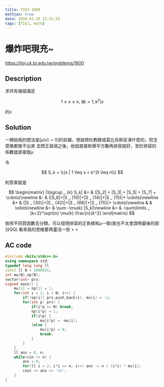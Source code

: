 ```yaml
---
title: TIOJ-1600
mathjax: true
date: 2020-01-26 22:51:53
tags: [TIOJ, math]
---
```

# 爆炸吧現充~

https://tioj.ck.tp.edu.tw/problems/1600

## Description
求共有幾個滿足

$$
1 \leq x \leq n,
\exists k > 1, k^2 | x
$$

的$x$

## Solution
一開始我的想法是$[\mu(x)=0]$的前綴，想說用杜教篩或莫比烏斯反演什麼的，但怎麼推都推不出來
去問王政祺之後，他說直接枚舉平方數再排容就好，至於排容的係數就直接取$\mu$

令

$$
S_k = \\{x | 1 \leq x = k^2t \leq n\\}
$$

則答案就是

$$
\begin{matrix}
|\bigcup _ {k} S_k| &= & (|S_2| + |S_3| + |S_5| + |S_7| + \cdots)\newline 
 &- & (|S_6|+|S _ {10}|+|S _ {14}|+|S _ {15}|+ \cdots)\newline 
 &+ & (|S _ {30}|+|S _ {42}|+|S _ {66}|+|S _ {70}|+ \cdots)\newline
 &  & \vdots\newline
 &= & \sum -\mu(k) |S_k|\newline
 &= & -\sum\limits _ {k=2}^\sqrt{n} \mu(k) \frac{n}{k^2}
\end{matrix}
$$

依照不同質因數去分類，可以發現排容的正負號和$\mu$一致(我也不太會證明最後的部分QQ)
看來我的思維要再靈活一些 > <

## AC code
``` cpp
#include <bits/stdc++.h>
using namespace std;
typedef long long ll
const ll N = 1000025;
int mu[N],np[N];
vector<int> prs;
signed main() {
    mu[1] = np[1] = 1;
    for(int i = 2; i < N; i++) {
        if(!np[i]) prs.push_back(i), mu[i] = -1;
        for(int p: prs) {
            if(i*p >= N) break;
            np[i*p] = 1;
            if(i%p) {
                mu[i*p] = -mu[i];
            }else {
                mu[i*p] = 0;
                break;
            }
        }
    }
    ll ans = 0, n;
    while(cin >> n) {
        ans = 0;
        for(ll i = 2; i*i <= n; i++) ans -= n / (i*i) * mu[i];
        cout << ans << '\n';
    }
}
```
